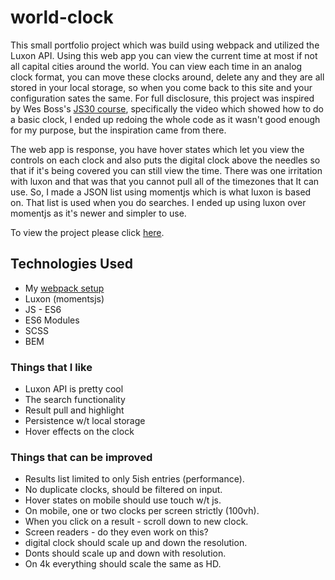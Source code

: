 # world-clock

This small portfolio project which was build using webpack and utilized the Luxon API. Using this web app you can view the current time at most if not all capital cities around the world. You can view each time in an analog clock format, you can move these clocks around, delete any and they are all stored in your local storage, so when you come back to this site and your configuration sates the same. For full disclosure, this project was inspired by Wes Boss's [JS30 course]([https://www.javascript30.com/](https://www.javascript30.com/)), specifically the video which showed how to do a basic clock, I ended up redoing the whole code as it wasn't good enough for my purpose, but the inspiration came from there.

The web app is response, you have hover states which let you view the controls on each clock and also puts the digital clock above the needles so that if it's being covered you can still view the time. There was one irritation with luxon and that was that you cannot pull all of the timezones that It can use. So, I made a JSON list using momentjs which is what luxon is based on. That list is used when you do searches. I ended up using luxon over momentjs as it's newer and simpler to use. 

To view the project please click [here](https://w3althambition.github.io/world-clock/dist/index.html).

## Technologies Used
* My [webpack setup](https://github.com/w3althambition/webpack-framework)
* Luxon (momentsjs)
* JS - ES6
* ES6 Modules
* SCSS
* BEM

### Things that I like
* Luxon API is pretty cool
* The search functionality
* Result pull and highlight
* Persistence w/t local storage
* Hover effects on the clock

### Things that can be improved
* Results list limited to only 5ish entries (performance).
* No duplicate clocks, should be filtered on input.
* Hover states on mobile should use touch w/t js.
* On mobile, one or two clocks per screen strictly (100vh).
* When you click on a result - scroll down to new clock.
* Screen readers - do they even work on this?
* digital clock should scale up and down the resolution.
* Donts should scale up and down with resolution.
* On 4k everything should scale the same as HD.
